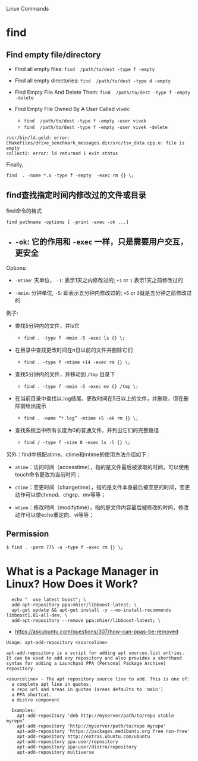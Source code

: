 Linux Commands

# find

## Find empty file/directory

- Find all empty files: `find  /path/to/dest -type f -empty`

- Find all empty directories: `find  /path/to/dest -type d -empty`

- Find Empty File And Delete Them: `find  /path/to/dest -type f -empty -delete`

- Find Empty File Owned By A User Called vivek: 
  - `find  /path/to/dest -type f -empty -user vivek`
  - `find  /path/to/dest -type f -empty -user vivek -delete`

```
/usr/bin/ld.gold: error: CMakeFiles/drive_benchmark_messages.dir/src/tsv_data.cpp.o: file is empty
collect2: error: ld returned 1 exit status
```
Finally, 
```
find  . -name *.o -type f -empty  -exec rm {} \;
```

## find查找指定时间内修改过的文件或目录

find命令的格式
```
find pathname -options [ -print -exec -ok ...]
```

* `-ok`: 它的作用和 `-exec` 一样，只是需要用户交互，更安全
  - 

Options:

- `-mtime`: 天单位， `-1`: 表示1天之内修改过的; `+1` or `1` 表示1天之前修改过的

- `-mmin`: 分钟单位, `-5`: 即表示五分钟内修改过的; `+5` or `5`就是五分钟之前修改过的


例子:

- 查找5分钟内的文件，并ls它
  - `find . -type f -mmin -5 -exec ls {} \;`

- 在目录中查找更改时间在n日以前的文件并删除它们
  - `find . -type f -mtime +14 -exec rm {} \;`

- 查找5分钟内的文件，并移动到 `/tmp` 目录下
  - `find . -type f -mmin -5 -exec mv {} /tmp \;`

- 在当前目录中查找以.log结尾、更改时间在5日以上的文件，并删除，但在删除前给出提示
  - `find . -name “*.log” -mtime +5 -ok rm {} \;`

- 查找系统当中所有长度为0的普通文件，并列出它们的完整路径
  - `find / -type f -size 0 -exec ls -l {} \;`


另外：find中搭配atime、ctime和mtime的使用方法介绍如下：

- `atime`：访问时间（accesstime），指的是文件最后被读取的时间，可以使用touch命令更改为当前时间；

- `ctime`：变更时间（changetime），指的是文件本身最后被变更的时间，变更动作可以使chmod、chgrp、mv等等；

- `mtime`：修改时间（modifytime），指的是文件内容最后被修改的时间，修改动作可以使echo重定向、vi等等；

## Permission

```
$ find . -perm 775 -a -type f -exec rm {} \;
```

# What is a Package Manager in Linux? How Does it Work?

```
  echo "  use latest boost"; \
  add-apt-repository ppa:mhier/libboost-latest; \
  apt-get update && apt-get install -y --no-install-recommends libboost1.81-all-dev; \
  add-apt-repository --remove ppa:mhier/libboost-latest; \
```

- https://askubuntu.com/questions/307/how-can-ppas-be-removed

```
Usage: apt-add-repository <sourceline>

apt-add-repository is a script for adding apt sources.list entries.
It can be used to add any repository and also provides a shorthand
syntax for adding a Launchpad PPA (Personal Package Archive)
repository.

<sourceline> - The apt repository source line to add. This is one of:
  a complete apt line in quotes,
  a repo url and areas in quotes (areas defaults to 'main')
  a PPA shortcut.
  a distro component

  Examples:
    apt-add-repository 'deb http://myserver/path/to/repo stable myrepo'
    apt-add-repository 'http://myserver/path/to/repo myrepo'
    apt-add-repository 'https://packages.medibuntu.org free non-free'
    apt-add-repository http://extras.ubuntu.com/ubuntu
    apt-add-repository ppa:user/repository
    apt-add-repository ppa:user/distro/repository
    apt-add-repository multiverse
```
